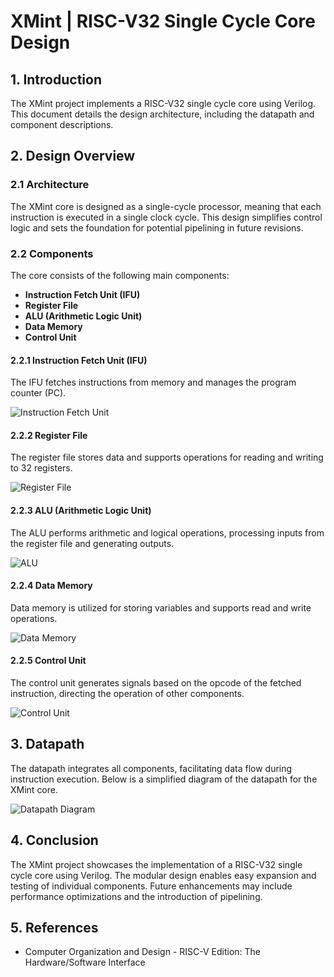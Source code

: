 # XMint | RISC-V32 Single Cycle Core Design

## **1. Introduction**

The XMint project implements a RISC-V32 single cycle core using Verilog. This document details the design architecture, including the datapath and component descriptions.

## **2. Design Overview**

### **2.1 Architecture**

The XMint core is designed as a single-cycle processor, meaning that each instruction is executed in a single clock cycle. This design simplifies control logic and sets the foundation for potential pipelining in future revisions.

### **2.2 Components**

The core consists of the following main components:

- **Instruction Fetch Unit (IFU)**
- **Register File**
- **ALU (Arithmetic Logic Unit)**
- **Data Memory**
- **Control Unit**

#### **2.2.1 Instruction Fetch Unit (IFU)**

The IFU fetches instructions from memory and manages the program counter (PC).

![Instruction Fetch Unit](design/a.drawio)

#### **2.2.2 Register File**

The register file stores data and supports operations for reading and writing to 32 registers.

![Register File](path/to/register_file_image.png)

#### **2.2.3 ALU (Arithmetic Logic Unit)**

The ALU performs arithmetic and logical operations, processing inputs from the register file and generating outputs.

![ALU](path/to/alu_image.png)

#### **2.2.4 Data Memory**

Data memory is utilized for storing variables and supports read and write operations.

![Data Memory](path/to/data_memory_image.png)

#### **2.2.5 Control Unit**

The control unit generates signals based on the opcode of the fetched instruction, directing the operation of other components.

![Control Unit](path/to/control_unit_image.png)

## **3. Datapath**

The datapath integrates all components, facilitating data flow during instruction execution. Below is a simplified diagram of the datapath for the XMint core.

![Datapath Diagram](path/to/datapath_image.png)

## **4. Conclusion**

The XMint project showcases the implementation of a RISC-V32 single cycle core using Verilog. The modular design enables easy expansion and testing of individual components. Future enhancements may include performance optimizations and the introduction of pipelining.

## **5. References**

- Computer Organization and Design - RISC-V Edition: The Hardware/Software Interface